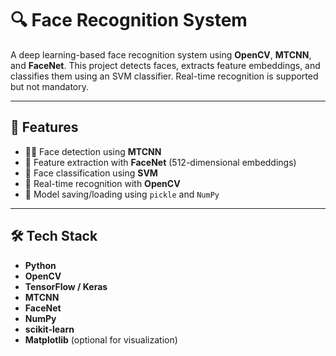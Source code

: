 # 🔍 Face Recognition System

A deep learning-based face recognition system using **OpenCV**, **MTCNN**, and **FaceNet**. This project detects faces, extracts feature embeddings, and classifies them using an SVM classifier. Real-time recognition is supported but not mandatory.

---

## 📌 Features

- 🚶‍♂️ Face detection using **MTCNN**
- 📐 Feature extraction with **FaceNet** (512-dimensional embeddings)
- 🧠 Face classification using **SVM**
- 🎥 Real-time recognition with **OpenCV**
- 💾 Model saving/loading using `pickle` and `NumPy`

---

## 🛠️ Tech Stack

- **Python**
- **OpenCV**
- **TensorFlow / Keras**
- **MTCNN**
- **FaceNet**
- **NumPy**
- **scikit-learn**
- **Matplotlib** (optional for visualization)


